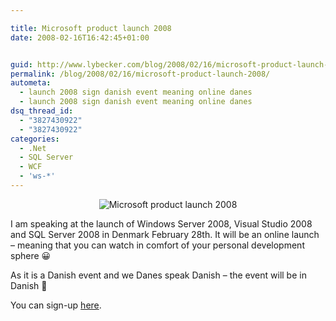 ```yaml
---

title: Microsoft product launch 2008
date: 2008-02-16T16:42:45+01:00


guid: http://www.lybecker.com/blog/2008/02/16/microsoft-product-launch-2008/
permalink: /blog/2008/02/16/microsoft-product-launch-2008/
autometa:
  - launch 2008 sign danish event meaning online danes
  - launch 2008 sign danish event meaning online danes
dsq_thread_id:
  - "3827430922"
  - "3827430922"
categories:
  - .Net
  - SQL Server
  - WCF
  - 'ws-*'
---
```

<p style="text-align: center">
  <img src="http://www.lybecker.com/blog/wp-content/mslaunch2008.jpg" alt="Microsoft product launch 2008" />
</p>

I am speaking at the launch of Windows Server 2008, Visual Studio 2008 and SQL Server 2008 in Denmark February 28th. It will be an online launch – meaning that you can watch in comfort of your personal development sphere 😀

As it is a Danish event and we Danes speak Danish – the event will be in Danish 🙂

You can sign-up [here](http://www.microsoft.com/danmark/technet/detskerher/default.aspx "Microsoft Denmark launch event sign-up").
